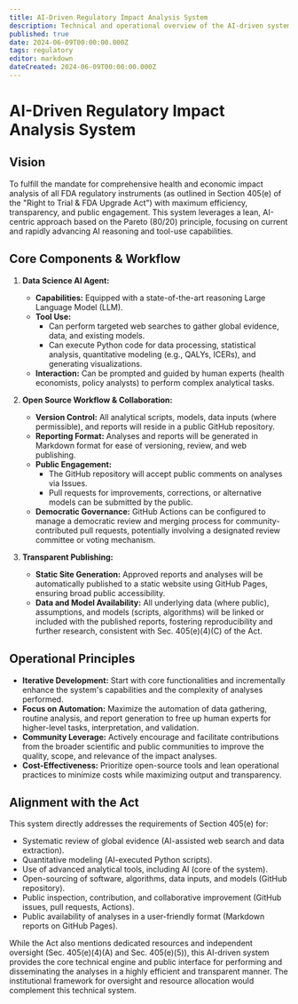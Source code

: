 ```yaml
---
title: AI-Driven Regulatory Impact Analysis System
description: Technical and operational overview of the AI-driven system for regulatory health and economic impact analysis as mandated by the Right to Trial & FDA Upgrade Act.
published: true
date: 2024-06-09T00:00:00.000Z
tags: regulatory
editor: markdown
dateCreated: 2024-06-09T00:00:00.000Z
---
```


# AI-Driven Regulatory Impact Analysis System

## Vision

To fulfill the mandate for comprehensive health and economic impact analysis of all FDA regulatory instruments (as outlined in Section 405(e) of the "Right to Trial & FDA Upgrade Act") with maximum efficiency, transparency, and public engagement. This system leverages a lean, AI-centric approach based on the Pareto (80/20) principle, focusing on current and rapidly advancing AI reasoning and tool-use capabilities.

## Core Components & Workflow

1.  **Data Science AI Agent:**
    *   **Capabilities:** Equipped with a state-of-the-art reasoning Large Language Model (LLM).
    *   **Tool Use:**
        *   Can perform targeted web searches to gather global evidence, data, and existing models.
        *   Can execute Python code for data processing, statistical analysis, quantitative modeling (e.g., QALYs, ICERs), and generating visualizations.
    *   **Interaction:** Can be prompted and guided by human experts (health economists, policy analysts) to perform complex analytical tasks.

2.  **Open Source Workflow & Collaboration:**
    *   **Version Control:** All analytical scripts, models, data inputs (where permissible), and reports will reside in a public GitHub repository.
    *   **Reporting Format:** Analyses and reports will be generated in Markdown format for ease of versioning, review, and web publishing.
    *   **Public Engagement:**
        *   The GitHub repository will accept public comments on analyses via Issues.
        *   Pull requests for improvements, corrections, or alternative models can be submitted by the public.
    *   **Democratic Governance:** GitHub Actions can be configured to manage a democratic review and merging process for community-contributed pull requests, potentially involving a designated review committee or voting mechanism.

3.  **Transparent Publishing:**
    *   **Static Site Generation:** Approved reports and analyses will be automatically published to a static website using GitHub Pages, ensuring broad public accessibility.
    *   **Data and Model Availability:** All underlying data (where public), assumptions, and models (scripts, algorithms) will be linked or included with the published reports, fostering reproducibility and further research, consistent with Sec. 405(e)(4)(C) of the Act.

## Operational Principles

*   **Iterative Development:** Start with core functionalities and incrementally enhance the system's capabilities and the complexity of analyses performed.
*   **Focus on Automation:** Maximize the automation of data gathering, routine analysis, and report generation to free up human experts for higher-level tasks, interpretation, and validation.
*   **Community Leverage:** Actively encourage and facilitate contributions from the broader scientific and public communities to improve the quality, scope, and relevance of the impact analyses.
*   **Cost-Effectiveness:** Prioritize open-source tools and lean operational practices to minimize costs while maximizing output and transparency.

## Alignment with the Act

This system directly addresses the requirements of Section 405(e) for:
*   Systematic review of global evidence (AI-assisted web search and data extraction).
*   Quantitative modeling (AI-executed Python scripts).
*   Use of advanced analytical tools, including AI (core of the system).
*   Open-sourcing of software, algorithms, data inputs, and models (GitHub repository).
*   Public inspection, contribution, and collaborative improvement (GitHub issues, pull requests, Actions).
*   Public availability of analyses in a user-friendly format (Markdown reports on GitHub Pages).

While the Act also mentions dedicated resources and independent oversight (Sec. 405(e)(4)(A) and Sec. 405(e)(5)), this AI-driven system provides the core technical engine and public interface for performing and disseminating the analyses in a highly efficient and transparent manner. The institutional framework for oversight and resource allocation would complement this technical system.
